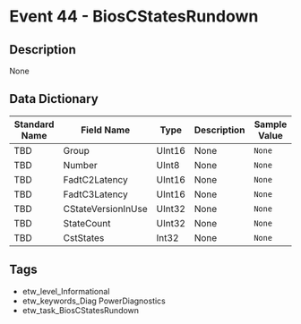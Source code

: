 # Event 44 - BiosCStatesRundown

## Description
None

## Data Dictionary
|Standard Name|Field Name|Type|Description|Sample Value|
|---|---|---|---|---|
|TBD|Group|UInt16|None|`None`|
|TBD|Number|UInt8|None|`None`|
|TBD|FadtC2Latency|UInt16|None|`None`|
|TBD|FadtC3Latency|UInt16|None|`None`|
|TBD|CStateVersionInUse|UInt32|None|`None`|
|TBD|StateCount|UInt32|None|`None`|
|TBD|CstStates|Int32|None|`None`|

## Tags
* etw_level_Informational
* etw_keywords_Diag PowerDiagnostics
* etw_task_BiosCStatesRundown